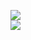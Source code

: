 [![](https://img.shields.io/badge/Made%20With-Github%20Spray-lightgrey.svg?style=for-the-badge&logo=github)](https://github.com/Annihil/github-spray#20495)  
[![](https://i.imgur.com/2DrTn0Z.gif)](https://github.com/Annihil/github-spray)
